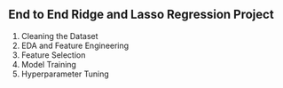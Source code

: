 ## End to End Ridge and Lasso Regression Project
1. Cleaning the Dataset
2. EDA and Feature Engineering
3. Feature Selection
4. Model Training
5. Hyperparameter Tuning
